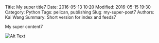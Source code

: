 Title: My super title7
Date: 2016-05-13 10:20
Modified: 2016-05-15 19:30
Category: Python
Tags: pelican, publishing
Slug: my-super-post7
Authors: Kai Wang
Summary: Short version for index and feeds7

My super content7

![Alt Text]({filename}/images/peney.jpg)
